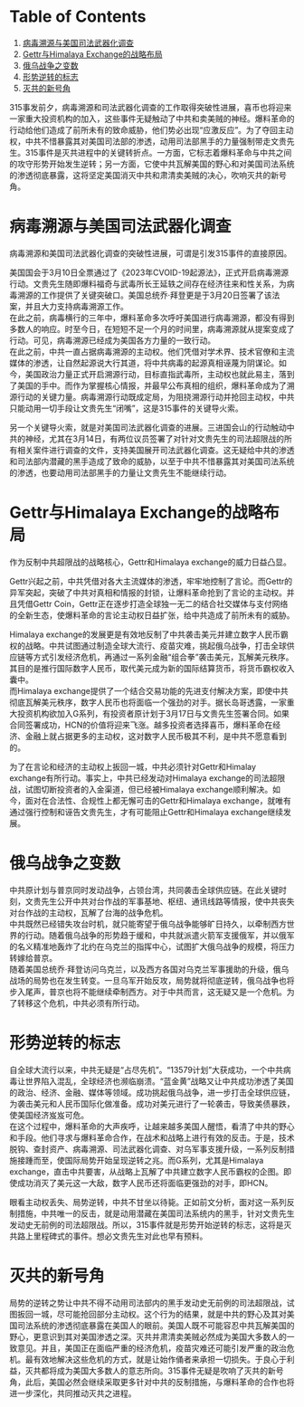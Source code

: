 
# Table of Contents

1.  [病毒溯源与美国司法武器化调查](#orgc569fa0)
2.  [Gettr与Himalaya Exchange的战略布局](#orge438b12)
3.  [俄乌战争之变数](#org1b80171)
4.  [形势逆转的标志](#org44b1154)
5.  [灭共的新号角](#orgc19ecc4)

315事发前夕，病毒溯源和司法武器化调查的工作取得突破性进展，喜币也将迎来一家重大投资机构的加入，这些事件无疑触动了中共和卖美贼的神经。爆料革命的行动给他们造成了前所未有的致命威胁，他们势必出现“应激反应”。为了夺回主动权，中共不惜暴露其对美国司法部的渗透，动用司法部黑手的力量强制带走文贵先生。315事件是灭共进程中的关键转折点。一方面，它标志着爆料革命与中共之间的攻守形势开始发生逆转；另一方面，它使中共瓦解美国的野心和对美国司法系统的渗透彻底暴露，这将坚定美国消灭中共和肃清卖美贼的决心，吹响灭共的新号角。


<a id="orgc569fa0"></a>

# 病毒溯源与美国司法武器化调查

病毒溯源和美国司法武器化调查的突破性进展，可谓是引发315事件的直接原因。

美国国会于3月10日全票通过了《2023年CVOID-19起源法》，正式开启病毒溯源行动。文贵先生随即爆料福奇与武毒所长王延轶之间存在经济往来和性关系，为病毒溯源的工作提供了关键突破口。美国总统乔·拜登更是于3月20日签署了该法案，并且大力支持病毒溯源工作。  
在此之前，病毒横行的三年中，爆料革命多次呼吁美国进行病毒溯源，都没有得到多数人的响应。时至今日，在短短不足一个月的时间里，病毒溯源就从提案变成了行动。可见，病毒溯源已经成为美国各方力量的一致行动。  
在此之前，中共一直占据病毒溯源的主动权。他们凭借对学术界、技术官僚和主流媒体的渗透，让自然起源说大行其道，将中共病毒的起源真相诬蔑为阴谋论。如今，美国政治力量正式开启溯源行动，目标直指武毒所，主动权也就此易主，落到了美国的手中。而作为掌握核心情报，并最早公布真相的组织，爆料革命成为了溯源行动的关键力量。病毒溯源行动既成定局，为阻挠溯源行动并抢回主动权，中共只能动用一切手段让文贵先生“闭嘴”，这是315事件的关键导火索。

另一个关键导火索，就是对美国司法武器化调查的进展。三进国会山的行动触动中共的神经，尤其在3月14日，有两位议员签署了对针对文贵先生的司法超限战的所有相关案件进行调查的文件，支持美国展开司法武器化调查。这无疑给中共的渗透和司法部内潜藏的黑手造成了致命的威胁，以至于中共不惜暴露其对美国司法系统的渗透，也要动用司法部黑手的力量让文贵先生不能继续行动。


<a id="orge438b12"></a>

# Gettr与Himalaya Exchange的战略布局

作为反制中共超限战的战略核心，Gettr和Himalaya exchange的威力日益凸显。

Gettr兴起之前，中共凭借对各大主流媒体的渗透，牢牢地控制了言论。而Gettr的异军突起，突破了中共对真相和情报的封锁，让爆料革命抢到了言论的主动权。并且凭借Gettr Coin，Gettr正在逐步打造全球独一无二的结合社交媒体与支付网络的全新生态，使爆料革命的言论主动权日益扩张，给中共造成了前所未有的威胁。

Himalaya exchange的发展更是有效地反制了中共袭击美元并建立数字人民币霸权的战略。中共试图通过制造全球大流行、疫苗灾难，挑起俄乌战争，打击全球供应链等方式引发经济危机，再通过一系列金融“组合拳”袭击美元，瓦解美元秩序。其目的是推行国际数字人民币，取代美元成为新的国际结算货币，将货币霸权收入囊中。  
而Himalaya exchange提供了一个结合交易功能的先进支付解决方案，即使中共彻底瓦解美元秩序，数字人民币也将面临一个强劲的对手。据长岛哥透露，一家重大投资机构欲加入G系列，有投资者原计划于3月17日与文贵先生签署合同。如果合同签署成功，HCN的价值将迎来飞涨。越多投资者选择喜币，爆料革命在经济、金融上就占据更多的主动权，这对数字人民币极其不利，是中共不愿意看到的。

为了在言论和经济的主动权上扳回一城，中共必须针对Gettr和Himalay exchange有所行动。事实上，中共已经发动对Himalaya exchange的司法超限战，试图切断投资者的入金渠道，但已经被Himalaya exchange顺利解决。如今，面对在合法性、合规性上都无懈可击的Gettr和Himalaya exchange，就唯有通过强行控制和诬告文贵先生，才有可能阻止Gettr和Himalaya exchange继续发展。


<a id="org1b80171"></a>

# 俄乌战争之变数

中共原计划与普京同时发动战争，占领台湾，共同袭击全球供应链。在此关键时刻，文贵先生公开中共对台作战的军事基地、枢纽、通讯线路等情报，使中共丧失对台作战的主动权，瓦解了台海的战争危机。  
中共既然已经错失攻台时机，就只能寄望于俄乌战争能够旷日持久，以牵制西方世界的行动。随着俄乌战争的形势趋于缓和，中共就派遣火箭军支援俄军，并以俄军的名义精准地轰炸了北约在乌克兰的指挥中心，试图扩大俄乌战争的规模，将压力转嫁给普京。  
随着美国总统乔·拜登访问乌克兰，以及西方各国对乌克兰军事援助的升级，俄乌战场的局势也在发生转变。一旦乌军开始反攻，局势就将彻底逆转，俄乌战争也将步入尾声，普京也将不能继续牵制西方。对于中共而言，这无疑又是一个危机。为了转移这个危机，中共必须有所行动。


<a id="org44b1154"></a>

# 形势逆转的标志

自全球大流行以来，中共无疑是“占尽先机”。“13579计划”大获成功，一个中共病毒让世界陷入混乱，全球经济也濒临崩溃。“蓝金黄”战略又让中共成功渗透了美国的政治、经济、金融、媒体等领域。成功挑起俄乌战争，进一步打击全球供应链，为袭击美元和人民币国际化做准备。成功对美元进行了一轮袭击，导致美债暴跌，使美国经济岌岌可危。  
在这个过程中，爆料革命的大声疾呼，让越来越多美国人醒悟，看清了中共的野心和手段。他们寻求与爆料革命合作，在战术和战略上进行有效的反击。于是，技术脱钩、查封资产、病毒溯源、司法武器化调查、对乌军事支援升级，一系列反制措施接踵而至，使国际局势开始呈现逆转之兆。而G系列，尤其是Himalaya exchange，直击中共要害，从战略上瓦解了中共建立数字人民币霸权的企图。即使成功消灭了美元这一大敌，数字人民币还将面临更强劲的对手，即HCN。

眼看主动权丢失、局势逆转，中共不甘坐以待毙。正如前文分析，面对这一系列反制措施，中共唯一的反击，就是动用潜藏在美国司法系统内的黑手，针对文贵先生发动史无前例的司法超限战。所以，315事件就是形势开始逆转的标志，这将是灭共路上里程碑式的事件。想必文贵先生对此也早有预料。


<a id="orgc19ecc4"></a>

# 灭共的新号角

局势的逆转之势让中共不得不动用司法部内的黑手发动史无前例的司法超限战，试图扳回一城，尽可能抢回部分主动权。这个行为的结果，就是中共的野心及其对美国司法系统的渗透彻底暴露在美国人的眼前。美国人既不可能容忍中共瓦解美国的野心，更意识到其对美国渗透之深。灭共并肃清卖美贼必然成为美国大多数人的一致意见。并且，美国正在面临严重的经济危机，疫苗灾难还可能引发严重的政治危机。最有效地解决这些危机的方式，就是让始作俑者来承担一切损失。于良心于利益，灭共都将成为美国大多数人的意志所向。315事件无疑是吹响了灭共的新号角，此后，美国必然会继续采取更多针对中共的反制措施，与爆料革命的合作也将进一步深化，共同推动灭共之进程。

